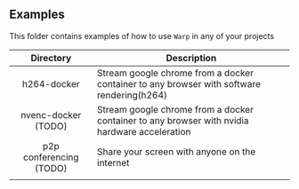 ## Examples

This folder contains examples of how to use `Warp` in any of your projects

| Directory | Description |
|:---:|---|
| h264-docker | Stream google chrome from a docker container to any browser with software rendering(h264) |  
| nvenc-docker (TODO) | Stream google chrome from a docker container to any browser with nvidia hardware acceleration |  
| p2p conferencing (TODO) | Share your screen with anyone on the internet |  
|  |  |  